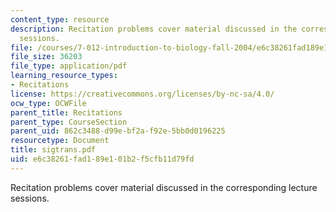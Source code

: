 ```yaml
---
content_type: resource
description: Recitation problems cover material discussed in the corresponding lecture
  sessions.
file: /courses/7-012-introduction-to-biology-fall-2004/e6c38261fad189e101b2f5cfb11d79fd_sigtrans.pdf
file_size: 36203
file_type: application/pdf
learning_resource_types:
- Recitations
license: https://creativecommons.org/licenses/by-nc-sa/4.0/
ocw_type: OCWFile
parent_title: Recitations
parent_type: CourseSection
parent_uid: 862c3488-d99e-bf2a-f92e-5bb0d0196225
resourcetype: Document
title: sigtrans.pdf
uid: e6c38261-fad1-89e1-01b2-f5cfb11d79fd
---
```

Recitation problems cover material discussed in the corresponding lecture sessions.